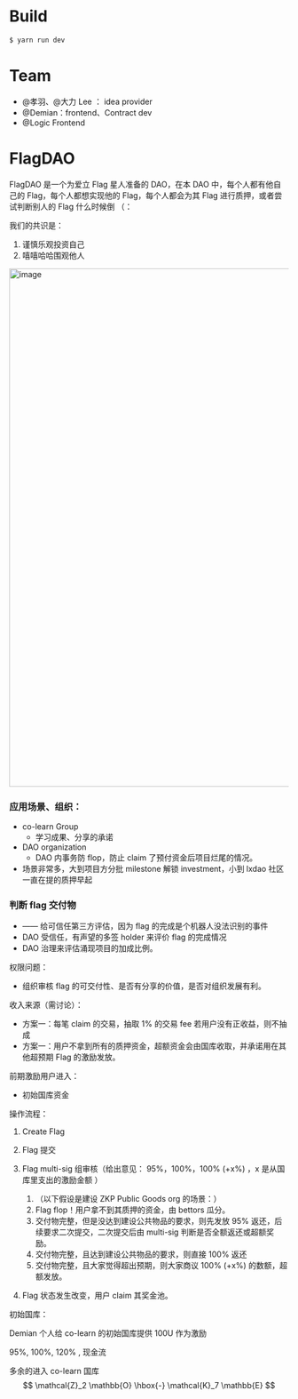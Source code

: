 # Build

```bash
$ yarn run dev
```

# Team
- @孝羽、@大力 Lee ： idea provider
- @Demian：frontend、Contract dev
- @Logic Frontend 


# FlagDAO

FlagDAO 是一个为爱立 Flag 星人准备的 DAO，在本 DAO 中，每个人都有他自己的 Flag，每个人都想实现他的 Flag，每个人都会为其 Flag 进行质押，或者尝试判断别人的 Flag 什么时候倒 （：  

我们的共识是：  

1. 谨慎乐观投资自己 
2. 嘻嘻哈哈围观他人


<img width="933" alt="image" src="https://github.com/FlagDAO/flagdao/assets/33189338/852ad852-c0e0-432b-bf1c-666b6ac1950c">


### 应用场景、组织：

- co-learn Group
   - 学习成果、分享的承诺
- DAO organization
   - DAO 内事务防 flop，防止 claim 了预付资金后项目烂尾的情况。  
- 场景非常多，大到项目方分批 milestone 解锁 investment，小到 lxdao 社区一直在提的质押早起

### 判断 flag 交付物
-  —— 给可信任第三方评估，因为 flag 的完成是个机器人没法识别的事件
- DAO 受信任，有声望的多签 holder 来评价 flag 的完成情况
- DAO 治理来评估涌现项目的加成比例。


权限问题：

- 组织审核 flag 的可交付性、是否有分享的价值，是否对组织发展有利。



收入来源（需讨论）：

- 方案一：每笔 claim 的交易，抽取 1% 的交易 fee 若用户没有正收益，则不抽成
- 方案一：用户不拿到所有的质押资金，超额资金会由国库收取，并承诺用在其他超预期 Flag 的激励发放。



前期激励用户进入：

- 初始国库资金



操作流程：

1. Create Flag 

2. Flag 提交
3. Flag multi-sig 组审核（给出意见： 95%，100%，100% (+x%) ，x 是从国库里支出的激励金额 ）
   1. （以下假设是建设 ZKP Public Goods org 的场景：）
   2. Flag flop！用户拿不到其质押的资金，由 bettors 瓜分。
   3. 交付物完整，但是没达到建设公共物品的要求，则先发放 95% 返还，后续要求二次提交，二次提交后由 multi-sig 判断是否全额返还或超额奖励。
   4. 交付物完整，且达到建设公共物品的要求，则直接 100% 返还
   5. 交付物完整，且大家觉得超出预期，则大家商议 100% (+x%) 的数额，超额发放。
4. Flag 状态发生改变，用户 claim 其奖金池。







初始国库：

Demian 个人给 co-learn 的初始国库提供 100U 作为激励



95%, 100%, 120% , 现金流

多余的进入 co-learn 国库
$$
\mathcal{Z}_2 \mathbb{O} \hbox{-} \mathcal{K}_7 \mathbb{E}
$$


##### 
